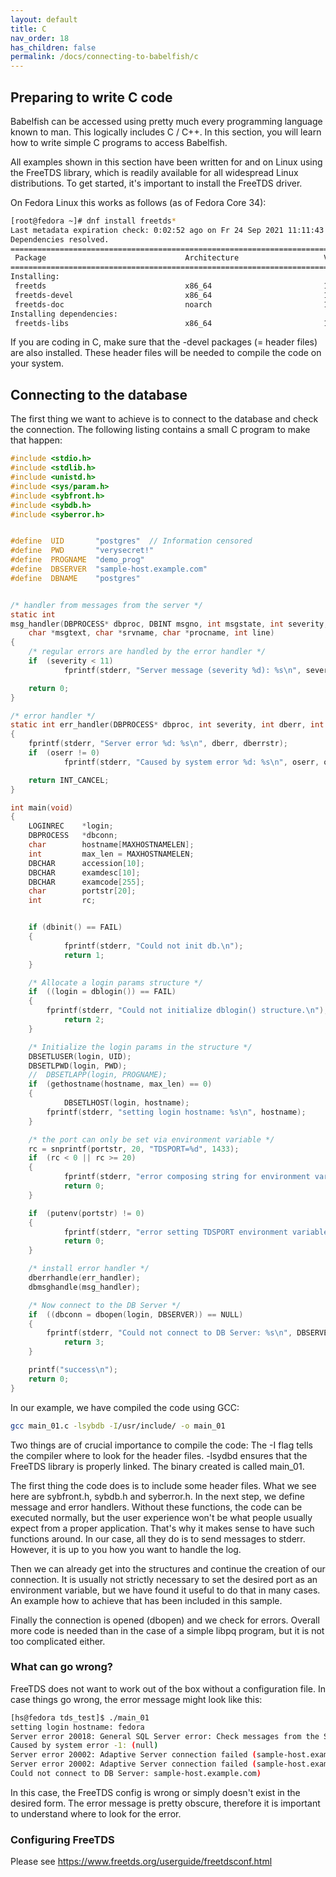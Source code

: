 ```yaml
---
layout: default
title: C
nav_order: 18
has_children: false
permalink: /docs/connecting-to-babelfish/c
---
```


## Preparing to write C code 

Babelfish can be accessed using pretty much every programming language known to
man. This logically includes C / C++. In this section, you will learn how to
write simple C programs to access Babelfish.

All examples shown in this section have been written for and on Linux using the
FreeTDS library, which is readily available for all widespread Linux
distributions. To get started, it's important to install the FreeTDS driver.

On Fedora Linux this works as follows (as of Fedora Core 34):

```bash
[root@fedora ~]# dnf install freetds*
Last metadata expiration check: 0:02:52 ago on Fr 24 Sep 2021 11:11:43 CEST.
Dependencies resolved.
====================================================================================================================================================
 Package                               Architecture                   Version                                  Repository                      Size
====================================================================================================================================================
Installing:
 freetds                               x86_64                         1.1.20-4.fc34                            fedora                         373 k
 freetds-devel                         x86_64                         1.1.20-4.fc34                            fedora                          39 k
 freetds-doc                           noarch                         1.1.20-4.fc34                            fedora                         1.0 M
Installing dependencies:
 freetds-libs                          x86_64                         1.1.20-4.fc34                            fedora                         423 k
```

If you are coding in C, make sure that the -devel packages (= header files) are
also installed. These header files will be needed to compile the code on your
system. 


## Connecting to the database

The first thing we want to achieve is to connect to the database and check the
connection. The following listing contains a small C program to make that
happen:

```C
#include <stdio.h>
#include <stdlib.h>
#include <unistd.h>
#include <sys/param.h>
#include <sybfront.h>
#include <sybdb.h>
#include <syberror.h>


#define  UID       "postgres"  // Information censored
#define  PWD       "verysecret!"
#define  PROGNAME  "demo_prog"
#define  DBSERVER  "sample-host.example.com"
#define  DBNAME    "postgres"


/* handler from messages from the server */
static int
msg_handler(DBPROCESS* dbproc, DBINT msgno, int msgstate, int severity, 
	char *msgtext, char *srvname, char *procname, int line)
{
	/* regular errors are handled by the error handler */
	if 	(severity < 11)
        	fprintf(stderr, "Server message (severity %d): %s\n", severity, msgtext);

	return 0;
}

/* error handler */
static int err_handler(DBPROCESS* dbproc, int severity, int dberr, int oserr, char *dberrstr, char *oserrstr)
{
	fprintf(stderr, "Server error %d: %s\n", dberr, dberrstr);
	if 	(oserr != 0)
        	fprintf(stderr, "Caused by system error %d: %s\n", oserr, oserrstr);

	return INT_CANCEL;
}

int main(void)
{
  	LOGINREC 	*login;
  	DBPROCESS 	*dbconn;
  	char 		hostname[MAXHOSTNAMELEN];
  	int 		max_len = MAXHOSTNAMELEN;
  	DBCHAR 		accession[10];
  	DBCHAR 		examdesc[10];
  	DBCHAR 		examcode[255];
	char 		portstr[20];
	int 		rc;


  	if (dbinit() == FAIL) 
	{
    		fprintf(stderr, "Could not init db.\n");
    		return 1;
  	}

  	/* Allocate a login params structure */	
	if 	((login = dblogin()) == FAIL) 
	{
		fprintf(stderr, "Could not initialize dblogin() structure.\n");
    		return 2;
  	}

	/* Initialize the login params in the structure */
	DBSETLUSER(login, UID);
	DBSETLPWD(login, PWD);
	//  DBSETLAPP(login, PROGNAME);
	if 	(gethostname(hostname, max_len) == 0)
	{
    		DBSETLHOST(login, hostname);
		fprintf(stderr, "setting login hostname: %s\n", hostname);
	}  

	/* the port can only be set via environment variable */
	rc = snprintf(portstr, 20, "TDSPORT=%d", 1433);
	if 	(rc < 0 || rc >= 20)
	{
        	fprintf(stderr, "error composing string for environment variable TDSPORT\n");
        	return 0;
	}

	if 	(putenv(portstr) != 0)
	{
        	fprintf(stderr, "error setting TDSPORT environment variable\n");
        	return 0;
	}

	/* install error handler */
	dberrhandle(err_handler);
	dbmsghandle(msg_handler);

	/* Now connect to the DB Server */
	if 	((dbconn = dbopen(login, DBSERVER)) == NULL) 
	{
		fprintf(stderr, "Could not connect to DB Server: %s\n", DBSERVER);
    		return 3;
	}

	printf("success\n");
	return 0;
}
```

In our example, we have compiled the code using GCC:

```bash
gcc main_01.c -lsybdb -I/usr/include/ -o main_01
```

Two things are of crucial importance to compile the code: The -I flag tells the
compiler where to look for the header files. -lsydbd ensures that the FreeTDS
library is properly linked. The binary created is called main\_01.

The first thing the code does is to include some header files. What we see here
are sybfront.h, sybdb.h and syberror.h. In the next step, we define message and
error handlers. Without these functions, the code can be executed normally, but the
user experience won't be what people usually expect from a proper application.
That's why it makes sense to have such functions around. In our case, all they do
is to send messages to stderr. However, it is up to you how you want to handle
the log.

Then we can already get into the structures and continue the creation of our
connection. It is usually not strictly necessary to set the desired port as
an environment variable, but we have found it useful to do that in many cases. An
example how to achieve that has been included in this sample.

Finally the connection is opened (dbopen) and we check for errors. Overall more
code is needed than in the case of a simple libpq program, but it is not too
complicated either. 



### What can go wrong?

FreeTDS does not want to work out of the box without a configuration file. In
case things go wrong, the error message might look like this:


```bash
[hs@fedora tds_test]$ ./main_01 
setting login hostname: fedora
Server error 20018: General SQL Server error: Check messages from the SQL Server
Caused by system error -1: (null)
Server error 20002: Adaptive Server connection failed (sample-host.example.com)
Server error 20002: Adaptive Server connection failed (sample-host.example.com)
Could not connect to DB Server: sample-host.example.com)
```

In this case, the FreeTDS config is wrong or simply doesn't exist in the desired
form. The error message is pretty obscure, therefore it is important to
understand where to look for the error. 


### Configuring FreeTDS

Please see https://www.freetds.org/userguide/freetdsconf.html